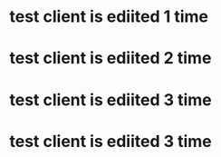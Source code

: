 # test client is ediited 1 time
# test client is ediited 2 time
# test client is ediited 3 time
# test client is ediited 3 time
